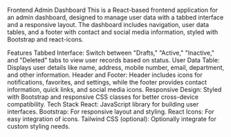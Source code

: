 Frontend Admin Dashboard
This is a React-based frontend application for an admin dashboard, designed to manage user data with a tabbed interface and a responsive layout. The dashboard includes navigation, user data tables, and a footer with contact and social media information, styled with Bootstrap and react-icons.

Features
Tabbed Interface: Switch between "Drafts," "Active," "Inactive," and "Deleted" tabs to view user records based on status.
User Data Table: Displays user details like name, address, mobile number, email, department, and other information.
Header and Footer: Header includes icons for notifications, favorites, and settings, while the footer provides contact information, quick links, and social media icons.
Responsive Design: Styled with Bootstrap and responsive CSS classes for better cross-device compatibility.
Tech Stack
React: JavaScript library for building user interfaces.
Bootstrap: For responsive layout and styling.
React Icons: For easy integration of icons.
Tailwind CSS (optional): Optionally integrate for custom styling needs.
